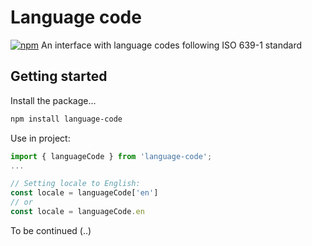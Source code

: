 # Language code
[![npm](https://img.shields.io/npm/v/language-code.svg)](https://www.npmjs.com/package/language-code)
An interface with language codes following ISO 639-1 standard

## Getting started

Install the package...

```bash
npm install language-code
```

Use in project:

```JavaScript
import { languageCode } from 'language-code';
...

// Setting locale to English:
const locale = languageCode['en']
// or
const locale = languageCode.en

```

To be continued (..)
